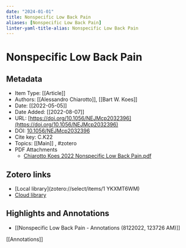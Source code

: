 ```yaml
---
date: "2024-01-01"
title: Nonspecific Low Back Pain
aliases: [Nonspecific Low Back Pain]
linter-yaml-title-alias: Nonspecific Low Back Pain
---
```


# Nonspecific Low Back Pain

## Metadata

* Item Type: [[Article]]
* Authors: [[Alessandro Chiarotto]], [[Bart W. Koes]]
* Date: [[2022-05-05]]
* Date Added: [[2022-08-07]]
* URL: [https://doi.org/10.1056/NEJMcp2032396](https://doi.org/10.1056/NEJMcp2032396)
* DOI: [10.1056/NEJMcp2032396](https://doi.org/10.1056/NEJMcp2032396)
* Cite key: C.K22
* Topics: [[Main]]
, #zotero
* PDF Attachments
	- [Chiarotto Koes 2022 Nonspecific Low Back Pain.pdf](zotero://open-pdf/library/items/M92RDJQW)


## Zotero links

* [Local library](zotero://select/items/1 YKXMT6WM)
* [Cloud library](http://zotero.org/users/8782133/items/YKXMT6WM)

## Highlights and Annotations

- [[Nonspecific Low Back Pain - Annotations (8122022, 123726 AM)]]

[[Annotations]]